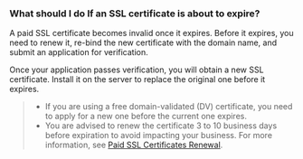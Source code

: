 
### What should I do If an SSL certificate is about to expire?
A paid SSL certificate becomes invalid once it expires. Before it expires, you need to renew it, re-bind the new certificate with the domain name, and submit an application for verification.

Once your application passes verification, you will obtain a new SSL certificate. Install it on the server to replace the original one before it expires.

>
>- If you are using a free domain-validated (DV) certificate, you need to apply for a new one before the current one expires.
>- You are advised to renew the certificate 3 to 10 business days before expiration to avoid impacting your business.
For more information, see [Paid SSL Certificates Renewal](https://intl.cloud.tencent.com/document/product/1007/36012).
